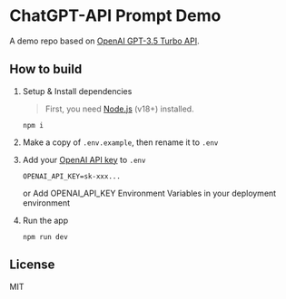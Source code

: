 # ChatGPT-API Prompt Demo

A demo repo based on [OpenAI GPT-3.5 Turbo API](https://platform.openai.com/docs/guides/chat).

## How to build

1. Setup & Install dependencies

    > First, you need [Node.js](https://nodejs.org/) (v18+) installed.

    ```shell
    npm i
    ```

2. Make a copy of `.env.example`, then rename it to `.env`
3. Add your [OpenAI API key](https://platform.openai.com/account/api-keys) to `.env`
    ```
    OPENAI_API_KEY=sk-xxx...
    ```
    or Add OPENAI_API_KEY Environment Variables in your deployment environment
4. Run the app
    ```shell
    npm run dev
    ```

## License

MIT

